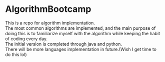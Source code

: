# AlgorithmBootcamp
This is a repo for algorithm implementation. </br>
The most common algorithms are implemented, and the main purpose of doing this is to familiarize myself with the algorithm while keeping the habit of coding every day.</br>
The initial version is completed through java and python.</br>
There will be more languages implementation in future.(Wish I get time to do this lol)</br>
